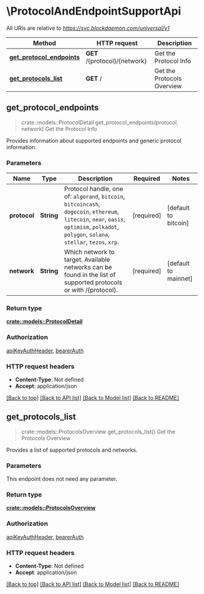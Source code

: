 # \ProtocolAndEndpointSupportApi

All URIs are relative to *https://svc.blockdaemon.com/universal/v1*

Method | HTTP request | Description
------------- | ------------- | -------------
[**get_protocol_endpoints**](ProtocolAndEndpointSupportApi.md#get_protocol_endpoints) | **GET** /{protocol}/{network} | Get the Protocol Info
[**get_protocols_list**](ProtocolAndEndpointSupportApi.md#get_protocols_list) | **GET** / | Get the Protocols Overview



## get_protocol_endpoints

> crate::models::ProtocolDetail get_protocol_endpoints(protocol, network)
Get the Protocol Info

Provides information about supported endpoints and generic protocol information. 

### Parameters


Name | Type | Description  | Required | Notes
------------- | ------------- | ------------- | ------------- | -------------
**protocol** | **String** | Protocol handle, one of:  `algorand`, `bitcoin`, `bitcoincash`, `dogecoin`, `ethereum`, `litecoin`, `near`, `oasis`, `optimism`, `polkadot`, `polygon`, `solana`, `stellar`, `tezos`, `xrp`.  | [required] |[default to bitcoin]
**network** | **String** | Which network to target. Available networks can be found in the list of supported protocols or with /{protocol}. | [required] |[default to mainnet]

### Return type

[**crate::models::ProtocolDetail**](protocol_detail.md)

### Authorization

[apiKeyAuthHeader](../README.md#apiKeyAuthHeader), [bearerAuth](../README.md#bearerAuth)

### HTTP request headers

- **Content-Type**: Not defined
- **Accept**: application/json

[[Back to top]](#) [[Back to API list]](../README.md#documentation-for-api-endpoints) [[Back to Model list]](../README.md#documentation-for-models) [[Back to README]](../README.md)


## get_protocols_list

> crate::models::ProtocolsOverview get_protocols_list()
Get the Protocols Overview

Provides a list of supported protocols and networks. 

### Parameters

This endpoint does not need any parameter.

### Return type

[**crate::models::ProtocolsOverview**](protocols_overview.md)

### Authorization

[apiKeyAuthHeader](../README.md#apiKeyAuthHeader), [bearerAuth](../README.md#bearerAuth)

### HTTP request headers

- **Content-Type**: Not defined
- **Accept**: application/json

[[Back to top]](#) [[Back to API list]](../README.md#documentation-for-api-endpoints) [[Back to Model list]](../README.md#documentation-for-models) [[Back to README]](../README.md)

